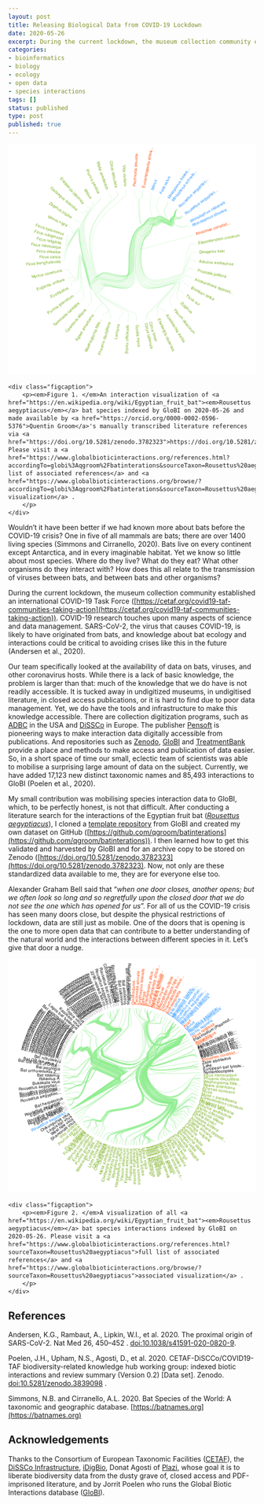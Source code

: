 ```yaml
---
layout: post
title: Releasing Biological Data from COVID-19 Lockdown
date: 2020-05-26
excerpt: During the current lockdown, the museum collection community established an international COVID-19 Task Force. COVID-19 research touches upon many aspects of science and data management. SARS-CoV-2, the virus that causes COVID-19, is likely to have originated from bats, and knowledge about bat ecology and interactions could be critical to avoiding crises like this in the future (Andersen et al., 2020).
categories:
- bioinformatics
- biology
- ecology
- open data
- species interactions
tags: []
status: published
type: post
published: true
---
```


<div class="figure figure-globi left">
    <a href="https://www.globalbioticinteractions.org/browse/?accordingTo=globi%3Aqgroom%2Fbatinterations&sourceTaxon=Rousettus%20aegyptiacus"><img src="/assets/groom-bat-interactions.png" alt="Rousettus aegyptiacus"/></a>

    <div class="figcaption">
        <p><em>Figure 1. </em>An interaction visualization of <a href="https://en.wikipedia.org/wiki/Egyptian_fruit_bat"><em>Rousettus aegyptiacus</em></a> bat species indexed by GloBI on 2020-05-26 and made available by <a href="https://orcid.org/0000-0002-0596-5376">Quentin Groom</a>'s manually transcribed literature references via <a href="https://doi.org/10.5281/zenodo.3782323">https://doi.org/10.5281/zenodo.3782323</a>. Please visit a <a href="https://www.globalbioticinteractions.org/references.html?accordingTo=globi%3Aqgroom%2Fbatinterations&sourceTaxon=Rousettus%20aegyptiacus">full list of associated references</a> and <a href="https://www.globalbioticinteractions.org/browse/?accordingTo=globi%3Aqgroom%2Fbatinterations&sourceTaxon=Rousettus%20aegyptiacus">associated visualization</a> .
        </p>
    </div>
</div>

Wouldn’t it have been better if we had known more about bats before the COVID-19 crisis? One in five of all mammals are bats; there are over 1400 living species (Simmons and Cirranello, 2020). Bats live on every continent except Antarctica, and in every imaginable habitat. Yet we know so little about most species. Where do they live? What do they eat? What other organisms do they interact with? How does this all relate to the transmission of viruses between bats, and between bats and other organisms?

During the current lockdown, the museum collection community established an international COVID-19 Task Force ([https://cetaf.org/covid19-taf-communities-taking-action](https://cetaf.org/covid19-taf-communities-taking-action)). COVID-19 research touches upon many aspects of science and data management. SARS-CoV-2, the virus that causes COVID-19, is likely to have originated from bats, and knowledge about bat ecology and interactions could be critical to avoiding crises like this in the future (Andersen et al., 2020).

Our team specifically looked at the availability of data on bats, viruses, and other coronavirus hosts. While there is a lack of basic knowledge, the problem is larger than that:  much of the knowledge that we do have is not readily accessible. It is tucked away in undigitized museums, in undigitised literature, in closed access publications, or it is hard to find due to poor data management. Yet, we do have the tools and infrastructure to make this knowledge accessible. There are collection digitization programs, such as [ADBC](https://www.nsf.gov/funding/pgm_summ.jsp?pims_id=503559) in the USA and [DiSSCo](https://dissco.eu) in Europe. The publisher [Pensoft](https://pensoft.net/) is pioneering ways to make interaction data digitally accessible from publications. And repositories such as [Zenodo](https://zenodo.org), [GloBI](https://globalbioticinteractions.org) and [TreatmentBank](http://plazi.org/resources/treatmentbank/) provide a place and methods to make access and publication of data easier. So, in a short space of time our small, eclectic team of scientists was able to mobilise a surprising large amount of data on the subject. Currently, we have added 17,123 new distinct taxonomic names and 85,493 interactions to GloBI (Poelen et al., 2020).

My small contribution was mobilising species interaction data to GloBI, which, to be perfectly honest, is not that difficult. After conducting a literature search for the interactions of the Egyptian fruit bat ([_Rousettus aegyptiacus_](https://en.wikipedia.org/wiki/Egyptian_fruit_bat)), I cloned a [template repository](https://github.com/globalbioticinteractions/template-dataset) from GloBI and created my own dataset on GitHub ([https://github.com/qgroom/batinterations](https://github.com/qgroom/batinterations)). I then learned how to get this validated and harvested by GloBI and for an archive copy to be stored on Zenodo ([https://doi.org/10.5281/zenodo.3782323](https://doi.org/10.5281/zenodo.3782323). Now, not only are these standardized data available to me, they are for everyone else too.

Alexander Graham Bell said that “_when one door closes, another opens; but we often look so long and so regretfully upon the closed door that we do not see the one which has opened for us_”. For all of us the COVID-19 crisis has seen many doors close, but despite the physical restrictions of lockdown, data are still just as mobile. One of the doors that is opening is the one to more open data that can contribute to a better understanding of the natural world and the interactions between different species in it. Let’s give that door a nudge.

<div class="figure figure-globi right">
    <a href="https://www.globalbioticinteractions.org/browse/?sourceTaxon=Rousettus%20aegyptiacus"><img src="/assets/groom-bat-interactions-all.png" alt="Rousettus aegyptiacus all"/></a>

    <div class="figcaption">
        <p><em>Figure 2. </em>A visualization of all <a href="https://en.wikipedia.org/wiki/Egyptian_fruit_bat"><em>Rousettus aegyptiacus</em></a> bat species interactions indexed by GloBI on 2020-05-26. Please visit a <a href="https://www.globalbioticinteractions.org/references.html?sourceTaxon=Rousettus%20aegyptiacus">full list of associated references</a> and <a href="https://www.globalbioticinteractions.org/browse/?sourceTaxon=Rousettus%20aegyptiacus">associated visualization</a> .
        </p>
    </div>
</div>



## References

Andersen, K.G., Rambaut, A., Lipkin, W.I., et al. 2020. The proximal origin of SARS-CoV-2. Nat Med 26, 450–452 . [doi:10.1038/s41591-020-0820-9](https://doi.org/10.1038/s41591-020-0820-9).

Poelen, J.H., Upham, N.S., Agosti, D., et al. 2020. CETAF-DiSCCo/COVID19-TAF biodiversity-related knowledge hub working group: indexed biotic interactions and review summary (Version 0.2) [Data set]. Zenodo. [doi:10.5281/zenodo.3839098](http://doi.org/10.5281/zenodo.3839098) .

Simmons, N.B. and Cirranello, A.L. 2020. Bat Species of the World: A taxonomic and geographic database. [https://batnames.org](https://batnames.org)

## Acknowledgements

Thanks to the Consortium of European Taxonomic Facilities ([CETAF](https://cetaf.org)), the [DiSSCo Infrastructure](https://dissco.eu), [iDigBio](https://www.idigbio.org), Donat Agosti of [Plazi](https://plazi.org), whose goal it is to liberate biodiversity data from the dusty grave of, closed access and PDF-imprisoned literature, and by Jorrit Poelen who runs the Global Biotic Interactions database ([GloBI](https://globalbioticinteractions.org)).
